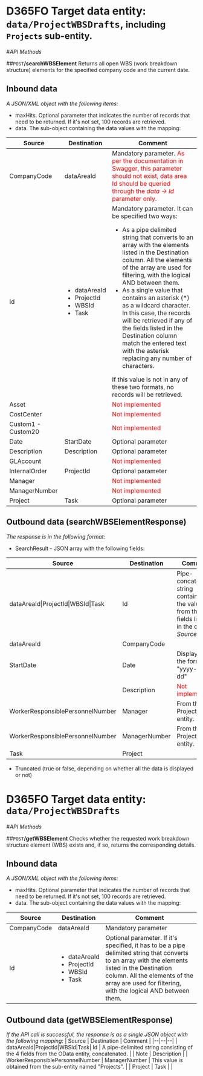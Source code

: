 # D365FO Target data entity: `data/ProjectWBSDrafts`, <span style='font-size:smaller'>including `Projects` sub-entity.</span>

#_API Methods_

##`POST`**/searchWBSElement**
Returns all open WBS (work breakdown structure) elements for the specified company code and the current date.

## Inbound data

_A JSON/XML object with the following items:_
- maxHits. Optional parameter that indicates the number of records that need to be returned. If it's not set, 100 records are retrieved.
- data. The sub-object containing the data values with the mapping:

| Source | Destination | Comment |
|--|--|--|
| CompanyCode | dataAreaId | Mandatory parameter. <span style='color:red'>As per the documentation in Swagger, this parameter should not exist, data area Id should be queried through the _data -> Id_ parameter only.</span> |
| Id | <ul><li>dataAreaId</li><li>ProjectId</li><li>WBSId</li><li>Task</li></ul> | Mandatory parameter. It can be specified two ways: <ul><li>As a pipe delimited string that converts to an array with the elements listed in the Destination column. All the elements of the array are used for filtering, with the logical AND between them. </li><li>As a single value that contains an asterisk (*) as a wildcard character. In this case, the records will be retrieved if any of the fields listed in the Destination column match the entered text with the asterisk replacing any number of characters.</li></ul> If this value is not in any of these two formats, no records will be retrieved.|
| Asset | | <span style='color:red'>Not implemented</span> |
| CostCenter | | <span style='color:red'>Not implemented</span> |
| Custom1 - Custom20 | | <span style='color:red'>Not implemented</span> |
| Date | StartDate | Optional parameter |
| Description | Description | Optional parameter |
| GLAccount | | <span style='color:red'>Not implemented</span> |
| InternalOrder | ProjectId | Optional parameter |
| Manager | | <span style='color:red'>Not implemented</span> |
| ManagerNumber | | <span style='color:red'>Not implemented</span> |
| Project | Task | Optional parameter |

## Outbound data (searchWBSElementResponse)
_The response is in the following format:_
- SearchResult - JSON array with the following fields:

| Source | Destination | Comment |
|--|--|--|
| dataAreaId\|ProjectId\|WBSId\|Task | Id | Pipe-concatenated string containing the values from the 4 fields listed in the column _Source_. |
| dataAreaId | CompanyCode |
| StartDate | Date | Displayed in the format "yyyy-MM-dd" | 
| | Description | <span style='color:red'>Not implemented</span> |
| WorkerResponsiblePersonnelNumber | Manager | From the Projects data entity. |
| WorkerResponsiblePersonnelNumber | ManagerNumber | From the Projects data entity. |
| Task | Project | |
- Truncated (true or false, depending on whether all the data is displayed or not)

# D365FO Target data entity: `data/ProjectWBSDrafts`

#_API Methods_

##`POST`**/getWBSElement**
Checks whether the requested work breakdown structure element (WBS) exists and, if so, returns the corresponding details.

## Inbound data

_A JSON/XML object with the following items:_
- maxHits. Optional parameter that indicates the number of records that need to be returned. If it's not set, 100 records are retrieved.
- data. The sub-object containing the data values with the mapping:

| Source | Destination | Comment |
|--|--|--|
| CompanyCode | dataAreaId | Mandatory parameter |
| Id | <ul><li>dataAreaId</li><li>ProjectId</li><li>WBSId</li><li>Task</li></ul> | Optional parameter. If it's specified, it has to be a pipe delimited string that converts to an array with the elements listed in the Destination column. All the elements of the array are used for filtering, with the logical AND between them. |

## Outbound data (getWBSElementResponse)
_If the API call is successful, the response is as a single JSON object with the following mapping:_
| Source | Destination | Comment |
|--|--|--|
| dataAreaId\|ProjectId\|WBSId\|Task| Id | A pipe-delimited string consisting of the 4 fields from the OData entity, concatenated. |
| Note | Description |
| WorkerResponsiblePersonnelNumber | ManagerNumber | This value is obtained from the sub-entity named "Projects". | 
| Project | Task | |
